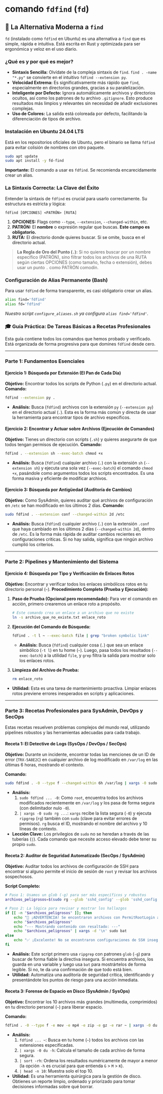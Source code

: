 # comando `fdfind` (`fd`)

## 🚀 La Alternativa Moderna a `find`

`fd` (instalado como `fdfind` en Ubuntu) es una alternativa a `find` que es simple, rápida e intuitiva. Está escrita en Rust y optimizada para ser ergonómica y veloz en el uso diario.

### ¿Qué es y por qué es mejor?

-   **Sintaxis Sencilla:** Olvídate de la compleja sintaxis de `find`. `find . -name "*.py"` se convierte en el intuitivo `fdfind --extension py`.
-   **Velocidad Extrema:** Es significativamente más rápido que `find`, especialmente en directorios grandes, gracias a su paralelización.
-   **Inteligente por Defecto:** Ignora automáticamente archivos y directorios ocultos, así como los patrones de tu archivo `.gitignore`. Esto produce resultados más limpios y relevantes sin necesidad de añadir exclusiones complejas.
-   **Uso de Colores:** La salida está coloreada por defecto, facilitando la diferenciación de tipos de archivo.

### Instalación en Ubuntu 24.04 LTS

Está en los repositorios oficiales de Ubuntu, pero el binario se llama `fdfind` para evitar colisión de nombres con otro paquete.

```bash
sudo apt update
sudo apt install -y fd-find
```
**Importante:** El comando a usar es `fdfind`. Se recomienda encarecidamente crear un alias.

### La Sintaxis Correcta: La Clave del Éxito

Entender la sintaxis de `fdfind` es crucial para usarlo correctamente. Su estructura es estricta y lógica:

`fdfind [OPCIONES] <PATRÓN> [RUTA]`

1.  **OPCIONES:** Flags como `--type`, `--extension`, `--changed-within`, etc.
2.  **PATRÓN:** El **nombre** o expresión regular que buscas. **Este campo es obligatorio.**
3.  **RUTA:** El directorio donde quieres buscar. Si se omite, busca en el directorio actual.

> **La Regla de Oro del Punto (`.`):** Si no quieres buscar por un nombre específico (PATRÓN), sino filtrar todos los archivos de una RUTA según ciertas OPCIONES (como tamaño, fecha o extensión), debes usar un punto `.` como PATRÓN comodín.

### Configuración de Alias Permanente (Bash)

Para usar `fdfind` de forma transparente, es casi obligatorio crear un alias.
```bash
alias find='fdfind'
alias fd='fdfind'
```
*Nuestro script `configure_aliases.sh` ya configura `alias find='fdfind'`.*

### 🎓 Guía Práctica: De Tareas Básicas a Recetas Profesionales

Esta guía contiene todos los comandos que hemos probado y verificado. Está organizada de forma progresiva para que domines `fdfind` desde cero.

---

### Parte 1: Fundamentos Esenciales

#### Ejercicio 1: Búsqueda por Extensión (El Pan de Cada Día)

**Objetivo:** Encontrar todos los scripts de Python (`.py`) en el directorio actual.
**Comando:**
```bash
fdfind --extension py .
```
* **Análisis:** Busca (`fdfind`) archivos con la extensión `py` (`--extension py`) en el directorio actual (`.`). Esta es la forma más común y directa de usar la herramienta para encontrar tipos de archivo específicos.

#### Ejercicio 2: Encontrar y Actuar sobre Archivos (Ejecución de Comandos)

**Objetivo:** Tienes un directorio con scripts (`.sh`) y quieres asegurarte de que todos tengan permisos de ejecución.
**Comando:**
```bash
fdfind . --extension sh --exec-batch chmod +x
```
* **Análisis:** Busca (`fdfind`) cualquier archivo (`.`) con la extensión `sh` (`--extension sh`) y ejecuta una sola vez (`--exec-batch`) el comando `chmod +x`, pasándole como argumentos todos los scripts encontrados. Es una forma masiva y eficiente de modificar archivos.

#### Ejercicio 3: Búsqueda por Antigüedad (Auditoría de Cambios)

**Objetivo:** Como SysAdmin, quieres auditar qué archivos de configuración en `/etc` se han modificado en los últimos 2 días.
**Comando:**
```bash
sudo fdfind . --extension conf --changed-within 2d /etc
```
* **Análisis:** Busca (`fdfind`) cualquier archivo (`.`) con la extensión `.conf` que haya cambiado en los últimos 2 días (`--changed-within 2d`), dentro de `/etc`. Es la forma más rápida de auditar cambios recientes en configuraciones críticas. Si no hay salida, significa que ningún archivo cumplió los criterios.

---

### Parte 2: Pipelines y Mantenimiento del Sistema

#### Ejercicio 4: Búsqueda por Tipo y Verificación de Enlaces Rotos

**Objetivo:** Encontrar y verificar todos los enlaces simbólicos rotos en tu directorio personal (`~`).
**Procedimiento Completo (Prueba y Ejecución):**

1.  **Paso de Prueba (Opcional pero recomendado):** Para ver el comando en acción, primero crearemos un enlace roto a propósito.
    ```bash
    # Este comando crea un enlace a un archivo que no existe
    ln -s archivo_que_no_existe.txt enlace_roto
    ```

2.  **Ejecución del Comando de Búsqueda:**
    ```bash
    fdfind . -t l ~ --exec-batch file | grep "broken symbolic link"
    ```
    * **Análisis:** Busca (`fdfind`) cualquier cosa (`.`) que sea un enlace simbólico (`-t l`) en tu home (`~`). Luego, pasa todos los resultados (`--exec-batch`) a la utilidad `file`, y `grep` filtra la salida para mostrar solo los enlaces rotos.

3.  **Limpieza del Archivo de Prueba:**
    ```bash
    rm enlace_roto
    ```
* **Utilidad:** Esta es una tarea de mantenimiento proactiva. Limpiar enlaces rotos previene errores inesperados en scripts y aplicaciones.

---

### Parte 3: Recetas Profesionales para SysAdmin, DevOps y SecOps

Estas recetas resuelven problemas complejos del mundo real, utilizando pipelines robustos y las herramientas adecuadas para cada trabajo.

#### Receta 1: El Detective de Logs (SysOps / DevOps / SecOps)

**Objetivo:** Durante un incidente, encontrar todas las menciones de un ID de error (`TRX-5A8E2C`) en cualquier archivo de log modificado en `/var/log` en las últimas 6 horas, mostrando el contexto.

**Comando:**
```bash
sudo fdfind . -0 --type f --changed-within 6h /var/log | xargs -0 sudo rg --with-filename --context 10 'TRX-5A8E2C'
```
* **Análisis:**
    1. `sudo fdfind ... -0`: Como `root`, encuentra todos los archivos modificados recientemente en `/var/log` y los pasa de forma segura (con delimitador nulo `-0`).
    2. `| xargs -0 sudo rg ...`: `xargs` recibe la lista segura (`-0`) y ejecuta `ripgrep` (`rg`) también con `sudo` (clave para evitar errores de permisos). `rg` busca el ID, mostrando el nombre del archivo y 10 líneas de contexto.
* **Lección Clave:** Los privilegios de `sudo` no se heredan a través de las tuberías (`|`). Cada comando que necesite acceso elevado debe tener su propio `sudo`.

#### Receta 2: Auditor de Seguridad Automatizado (SecOps / SysAdmin)

**Objetivo:** Auditar todos los archivos de configuración de SSH para encontrar si alguno permite el inicio de sesión de `root` y revisar los archivos sospechosos.

**Script Completo:**
```bash
# Paso 1: Usamos un glob (-g) para ser más específicos y robustos
archivos_peligrosos=$(sudo rg --glob 'sshd_config' --glob 'sshd_config.d/*.conf' -l '^\s*PermitRootLogin\s+yes' /etc/ssh/)

# Paso 2: La lógica para revisar y mostrar los hallazgos
if [[ -n "$archivos_peligrosos" ]]; then
    echo "🚨 ¡ADVERTENCIA! Se encontraron archivos con PermitRootLogin activado:"
    echo "$archivos_peligrosos"
    echo "--- Mostrando contenido con resaltado: ---"
    echo "$archivos_peligrosos" | xargs -d '\n' sudo bat
else
    echo "✅ ¡Excelente! No se encontraron configuraciones de SSH inseguras."
fi
```
* **Análisis:** Este script primero usa `ripgrep` con patrones `glob` (`-g`) para buscar de forma fiable la directiva insegura. Si encuentra archivos, los guarda en una variable y luego usa `bat` para mostrártelos de forma legible. Si no, te da una confirmación de que todo está bien.
* **Utilidad:** Automatiza una auditoría de seguridad crítica, identificando y presentándote los puntos de riesgo para una acción inmediata.

#### Receta 3: Forense de Espacio en Disco (SysAdmin / SysOps)

**Objetivo:** Encontrar los 10 archivos más grandes (multimedia, comprimidos) en tu directorio personal (`~`) para liberar espacio.

**Comando:**
```bash
fdfind . -0 --type f -e mov -e mp4 -e zip -e gz -e rar ~ | xargs -0 du -h | sort -rh | head -n 10
```
* **Análisis:**
    1.  `fdfind ... ~`: Busca en tu home (`~`) todos los archivos con las extensiones especificadas.
    2.  `| xargs -0 du -h`: Calcula el tamaño de cada archivo de forma segura.
    3.  `| sort -rh`: Ordena los resultados numéricamente de mayor a menor (la opción `-h` es crucial para que entienda `G` > `M` > `K`).
    4.  `| head -n 10`: Muestra solo el top 10.
* **Utilidad:** Es una herramienta quirúrgica para la gestión de disco. Obtienes un reporte limpio, ordenado y priorizado para tomar decisiones informadas sobre qué borrar.
